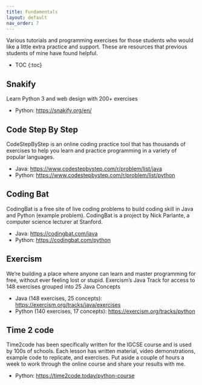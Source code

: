 ```yaml
---
title: Fundamentals
layout: default
nav_order: 7
---
```


Various tutorials and programming exercises for those students who would like a little extra practice and support. These are resources that previous students of mine have found helpful.

- TOC
{:toc} 

## Snakify

Learn Python 3 and web design with 200+ exercises

* Python: https://snakify.org/en/

## Code Step By Step

CodeStepByStep is an online coding practice tool that has thousands of exercises to help you learn and practice programming in a variety of popular languages.

* Java: https://www.codestepbystep.com/r/problem/list/java
* Python: https://www.codestepbystep.com/r/problem/list/python

## Coding Bat

CodingBat is a free site of live coding problems to build coding skill in Java and Python (example problem). CodingBat is a project by Nick Parlante, a computer science lecturer at Stanford.

* Java: https://codingbat.com/java
* Python: https://codingbat.com/python

## Exercism

We’re building a place where anyone can learn and master programming for free, without ever feeling lost or stupid.
Exercism’s Java Track for access to 148 exercises grouped into 25 Java Concepts

* Java (148 exercises, 25 concepts): https://exercism.org/tracks/java/exercises
* Python (140 exercises, 17 concepts): https://exercism.org/tracks/python

## Time 2 code

Time2code has been specifically written for the IGCSE course and is used by 100s of schools. Each lesson has written material, video demonstrations, example code to replicate, and exercises. Put aside a couple of hours a week to work through the online course and share your results with me.

* Python: https://time2code.today/python-course
